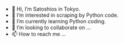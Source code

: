 - 👋 Hi, I’m Satoshios in Tokyo.
- 👀 I’m interested in scraping by Python code.
- 🌱 I’m currently learning Python coding.
- 💞️ I’m looking to collaborate on ...
- 📫 How to reach me ...

<!---
Satoshios/Satoshios is a ✨ special ✨ repository because its `README.md` (this file) appears on your GitHub profile.
You can click the Preview link to take a look at your changes.
--->
